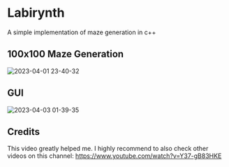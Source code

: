 # Labirynth
A simple implementation of maze generation in c++

## 100x100 Maze Generation
![2023-04-01 23-40-32](https://user-images.githubusercontent.com/58781463/229315427-472b741f-4fad-4205-ba8f-a32bccd7dd7d.gif)

## GUI
![2023-04-03 01-39-35](https://user-images.githubusercontent.com/58781463/229385324-3a8576f7-f88e-4c81-8e3e-651390da8021.gif)

## Credits

This video greatly helped me. I highly recommend to also check other videos on this channel: https://www.youtube.com/watch?v=Y37-gB83HKE
